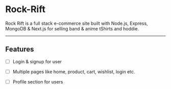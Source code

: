 # Rock-Rift

Rock Rift is a full stack e-commerce site built with Node.js, Express, MongoDB & Next.js for selling band & anime tShirts and hoddie.

___

## Features

- [ ] Login & signup for user
- [ ] Multiple pages like home, product, cart, wishlist, login etc.
- [ ] Profile section for users
      
